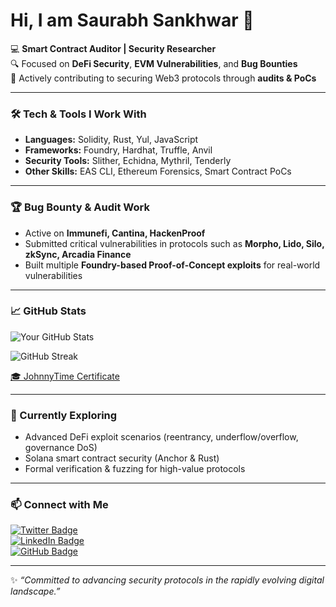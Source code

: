 # Hi, I am Saurabh Sankhwar 👋  

💻 **Smart Contract Auditor | Security Researcher**  
🔍 Focused on **DeFi Security**, **EVM Vulnerabilities**, and **Bug Bounties**  
🚀 Actively contributing to securing Web3 protocols through **audits & PoCs**  

---

### 🛠 Tech & Tools I Work With
- **Languages:** Solidity, Rust, Yul, JavaScript  
- **Frameworks:** Foundry, Hardhat, Truffle, Anvil  
- **Security Tools:** Slither, Echidna, Mythril, Tenderly
- **Other Skills:** EAS CLI, Ethereum Forensics, Smart Contract PoCs  

---

### 🏆 Bug Bounty & Audit Work
- Active on **Immunefi, Cantina, HackenProof**  
- Submitted critical vulnerabilities in protocols such as **Morpho, Lido, Silo, zkSync, Arcadia Finance**  
- Built multiple **Foundry-based Proof-of-Concept exploits** for real-world vulnerabilities  


---

### 📈 GitHub Stats
![Your GitHub Stats](https://github-readme-stats.vercel.app/api?username=sau0004s&show_icons=true&theme=dark)

![GitHub Streak](https://streak-stats.demolab.com?user=sau0004s&theme=dark)

[🎓 JohnnyTime Certificate](https://johnnytime.xyz/sch-certificate/?id=614e2cc5fc86000cf5d8dcd9386659c6e0bc10ae38431f5b0fce6c365d3400ee)

---

### 🌱 Currently Exploring
- Advanced DeFi exploit scenarios (reentrancy, underflow/overflow, governance DoS)  
- Solana smart contract security (Anchor & Rust)  
- Formal verification & fuzzing for high-value protocols  

---

### 📫 Connect with Me
[![Twitter Badge](https://img.shields.io/badge/Twitter-@SankSaurabh-blue?style=flat&logo=twitter)](https://x.com/SankSaurabh)  
[![LinkedIn Badge](https://img.shields.io/badge/LinkedIn-Saurabh%20Sankhwar-blue?style=flat&logo=linkedin)](https://www.linkedin.com/in/saurabh-sankhwar-695821140/)  
[![GitHub Badge](https://img.shields.io/badge/GitHub-Saurabh--Sankhwar-black?style=flat&logo=github)](https://github.com/Sau0004s)  

---
✨ *“Committed to advancing security protocols in the rapidly evolving digital landscape.”*  
